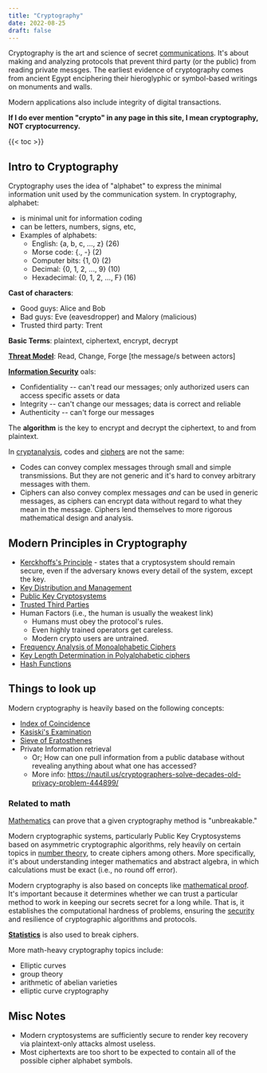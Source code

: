 ```yaml
---
title: "Cryptography"
date: 2022-08-25
draft: false
---
```


Cryptography is the art and science of secret
[communications](/communication). It's about making and analyzing
protocols that prevent third party (or the public) from reading private
messges. The earliest evidence of cryptography comes from ancient Egypt
enciphering their hieroglyphic or symbol-based writings on monuments and
walls.

Modern applications also include integrity of digital transactions.

**If I do ever mention "crypto" in any page in this site, I mean
cryptography, NOT cryptocurrency.**

{{< toc >}}

## Intro to Cryptography

Cryptography uses the idea of "alphabet" to express the minimal
information unit used by the communication system. In cryptography,
alphabet:
- is minimal unit for information coding
- can be letters, numbers, signs, etc,
- Examples of alphabets:
    - English: {a, b, c, ..., z} (26)
    - Morse code: {., -} (2)
    - Computer bits: {1, 0} (2)
    - Decimal: {0, 1, 2, ..., 9} (10)
    - Hexadecimal: {0, 1, 2, ..., F} (16)

**Cast of characters**:
- Good guys: Alice and Bob
- Bad guys: Eve (eavesdropper) and Malory (malicious)
- Trusted third party: Trent

**Basic Terms**: plaintext, ciphertext, encrypt, decrypt

[**Threat Model**](/threat-modeling): Read, Change, Forge [the message/s between actors]

[**Information Security**](/infosec) oals:
- Confidentiality -- can't read our messages; only authorized users
  can access specific assets or data
- Integrity -- can't change our messages; data is correct and
  reliable
- Authenticity -- can't forge our messages

The **algorithm** is the key to encrypt and decrypt the ciphertext, to and
from plaintext.

In [cryptanalysis](/cryptanalysis), codes and [ciphers](/ciphers) are
not the same:
- Codes can convey complex messages through small and simple
  transmissions. But they are not generic and it's hard to convey
  arbitrary messages with them.
- Ciphers can also convey complex messages *and* can be used in generic
  messages, as ciphers can encrypt data without regard to what they mean
  in the message. Ciphers lend themselves to more rigorous mathematical
  design and analysis.

## Modern Principles in Cryptography
- [Kerckhoffs's Principle](/kerckhoffs-principle) - states that a
  cryptosystem should remain secure, even if the adversary knows every
  detail of the system, except the key.
- [Key Distribution and Management](/key-distribution)
- [Public Key Cryptosystems](/public-key-cryptosystems)
- [Trusted Third Parties](/trusted-third-party)
- Human Factors (i.e., the human is usually the weakest link)
    - Humans must obey the protocol's rules.
    - Even highly trained operators get careless.
    - Modern crypto users are untrained.
- [Frequency Analysis of Monoalphabetic Ciphers](/monoalphabetic-ciphers)
- [Key Length Determination in Polyalphabetic ciphers](/polyalphabetic-ciphers)
- [Hash Functions](/hash-functions)

## Things to look up

Modern cryptography is heavily based on
the following concepts:

- [Index of Coincidence](/index-of-coincidence)
- [Kasiski's Examination](/kasiski-examination)
- [Sieve of Eratosthenes](/sieve-of-eratosthenes)
- Private Information retrieval
    - Or; How can one pull information from a public database
      without revealing anything about what one has accessed?
    - More info: https://nautil.us/cryptographers-solve-decades-old-privacy-problem-444899/

### Related to math

[Mathematics](/math) can prove that a given cryptography method is
"unbreakable."

Modern cryptographic systems, particularly Public Key Cryptosystems
based on asymmetric cryptographic algorithms, rely heavily on certain
topics in [number theory](/number-theory), to create ciphers among
others. More specifically, it's about understanding integer mathematics
and abstract algebra, in which calculations must be exact (i.e., no
round off error).

Modern cryptography is also based on concepts like [mathematical proof](/math-proofs).
It's important
because it determines whether we can trust a particular method to work
in keeping our secrets secret for a long while. That is, it establishes
the computational hardness of problems, ensuring the
[security](/security) and resilience of cryptographic algorithms and
protocols.

[**Statistics**](/statistics) is also used to break ciphers.

More math-heavy cryptography topics include:
- Elliptic curves
- group theory
- arithmetic of abelian varieties
- elliptic curve cryptography

## Misc Notes

- Modern cryptosystems are sufficiently secure to render key recovery
  via plaintext-only attacks almost useless.
- Most ciphertexts are too short to be expected to contain all of the
  possible cipher alphabet symbols.
